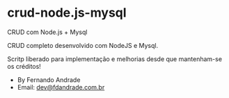 # crud-node.js-mysql
CRUD com Node.js + Mysql

CRUD completo desenvolvido com NodeJS e Mysql.

Scritp liberado para implementação e melhorias desde que mantenham-se os créditos!
- By Fernando Andrade
- Email: dev@fdandrade.com.br
